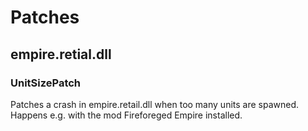 # Patches

## empire.retial.dll

### UnitSizePatch

Patches a crash in empire.retail.dll when too many units are spawned. Happens e.g. with the mod Fireforeged Empire installed.
